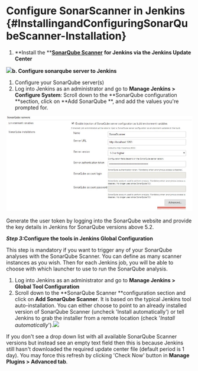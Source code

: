 # Configure SonarScanner in Jenkins {#InstallingandConfiguringSonarQubeScanner-Installation}

1. **Install the **[**SonarQube Scanner**](https://plugins.jenkins.io/sonar) **for Jenkins via the Jenkins Update Center**

![](https://nsaikiran.gitbooks.io/jenkins/content/assets/plugin_install.png)**b. Configure sonarqube server to Jenkins**

1. Configure your SonarQube server\(s\)
2. Log into Jenkins as an administrator and go to **Manage Jenkins &gt;  Configure System**: Scroll down to the **SonarQube configuration **section, click on **Add SonarQube **, and add the values you're prompted for.

![](/assets/SonarQube_JenkinsIns.JPG)

Generate the user token by logging into the SonarQube website and provide the key details in Jenkins for SonarQube versions above 5.2.

_**Step 3:**_**Configure the tools in Jenkins Global Configuration**

This step is mandatory if you want to trigger any of your SonarQube analyses with the SonarQube Scanner. You can define as many scanner instances as you wish. Then for each Jenkins job, you will be able to choose with which launcher to use to run the SonarQube analysis.

1. Log into Jenkins as an administrator and go to **Manage Jenkins  &gt; Global Tool Configuration**
2. Scroll down to the **SonarQube Scanner **configuration section and click on **Add SonarQube Scanner**. It is based on the typical Jenkins tool auto-installation. You can either choose to point to an already installed version of SonarQube Scanner \(uncheck 'Install automatically'\) or tell Jenkins to grab the installer from a remote location \(check '_Install automatically_'\).![](https://nsaikiran.gitbooks.io/jenkins/content/assets/sonarqube_scanner.png)

If you don't see a drop down list with all available SonarQube Scanner versions but instead see an empty text field then this is because Jenkins still hasn't downloaded the required update center file \(default period is 1 day\). You may force this refresh by clicking 'Check Now' button in **Manage Plugins &gt; Advanced tab**.



